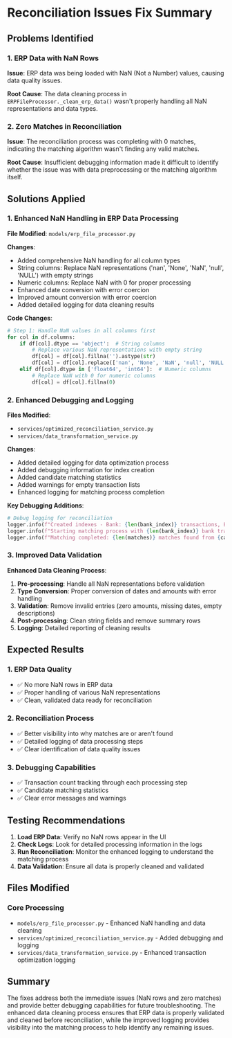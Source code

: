 # Reconciliation Issues Fix Summary

## Problems Identified

### 1. ERP Data with NaN Rows
**Issue**: ERP data was being loaded with NaN (Not a Number) values, causing data quality issues.

**Root Cause**: The data cleaning process in `ERPFileProcessor._clean_erp_data()` wasn't properly handling all NaN representations and data types.

### 2. Zero Matches in Reconciliation
**Issue**: The reconciliation process was completing with 0 matches, indicating the matching algorithm wasn't finding any valid matches.

**Root Cause**: Insufficient debugging information made it difficult to identify whether the issue was with data preprocessing or the matching algorithm itself.

## Solutions Applied

### 1. Enhanced NaN Handling in ERP Data Processing

**File Modified**: `models/erp_file_processor.py`

**Changes**:
- Added comprehensive NaN handling for all column types
- String columns: Replace NaN representations ('nan', 'None', 'NaN', 'null', 'NULL') with empty strings
- Numeric columns: Replace NaN with 0 for proper processing
- Enhanced date conversion with error coercion
- Improved amount conversion with error coercion
- Added detailed logging for data cleaning results

**Code Changes**:
```python
# Step 1: Handle NaN values in all columns first
for col in df.columns:
    if df[col].dtype == 'object':  # String columns
        # Replace various NaN representations with empty string
        df[col] = df[col].fillna('').astype(str)
        df[col] = df[col].replace(['nan', 'None', 'NaN', 'null', 'NULL'], '')
    elif df[col].dtype in ['float64', 'int64']:  # Numeric columns
        # Replace NaN with 0 for numeric columns
        df[col] = df[col].fillna(0)
```

### 2. Enhanced Debugging and Logging

**Files Modified**: 
- `services/optimized_reconciliation_service.py`
- `services/data_transformation_service.py`

**Changes**:
- Added detailed logging for data optimization process
- Added debugging information for index creation
- Added candidate matching statistics
- Added warnings for empty transaction lists
- Enhanced logging for matching process completion

**Key Debugging Additions**:
```python
# Debug logging for reconciliation
logger.info(f"Created indexes - Bank: {len(bank_index)} transactions, ERP: {len(erp_index)} transactions")
logger.info(f"Starting matching process with {len(bank_index)} bank transactions and {len(erp_index)} ERP transactions")
logger.info(f"Matching completed: {len(matches)} matches found from {candidates_found} total candidates")
```

### 3. Improved Data Validation

**Enhanced Data Cleaning Process**:
1. **Pre-processing**: Handle all NaN representations before validation
2. **Type Conversion**: Proper conversion of dates and amounts with error handling
3. **Validation**: Remove invalid entries (zero amounts, missing dates, empty descriptions)
4. **Post-processing**: Clean string fields and remove summary rows
5. **Logging**: Detailed reporting of cleaning results

## Expected Results

### 1. ERP Data Quality
- ✅ No more NaN rows in ERP data
- ✅ Proper handling of various NaN representations
- ✅ Clean, validated data ready for reconciliation

### 2. Reconciliation Process
- ✅ Better visibility into why matches are or aren't found
- ✅ Detailed logging of data processing steps
- ✅ Clear identification of data quality issues

### 3. Debugging Capabilities
- ✅ Transaction count tracking through each processing step
- ✅ Candidate matching statistics
- ✅ Clear error messages and warnings

## Testing Recommendations

1. **Load ERP Data**: Verify no NaN rows appear in the UI
2. **Check Logs**: Look for detailed processing information in the logs
3. **Run Reconciliation**: Monitor the enhanced logging to understand the matching process
4. **Data Validation**: Ensure all data is properly cleaned and validated

## Files Modified

### Core Processing
- `models/erp_file_processor.py` - Enhanced NaN handling and data cleaning
- `services/optimized_reconciliation_service.py` - Added debugging and logging
- `services/data_transformation_service.py` - Enhanced transaction optimization logging

## Summary

The fixes address both the immediate issues (NaN rows and zero matches) and provide better debugging capabilities for future troubleshooting. The enhanced data cleaning process ensures that ERP data is properly validated and cleaned before reconciliation, while the improved logging provides visibility into the matching process to help identify any remaining issues.
